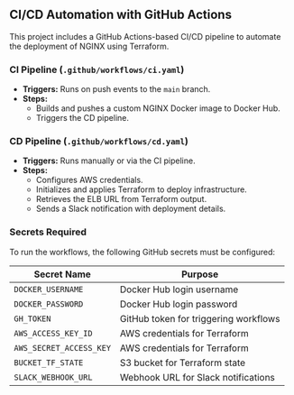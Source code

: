 ## CI/CD Automation with GitHub Actions

This project includes a GitHub Actions-based CI/CD pipeline to automate the deployment of NGINX using Terraform.

### CI Pipeline (`.github/workflows/ci.yaml`)

- **Triggers:** Runs on push events to the `main` branch.
- **Steps:**
  - Builds and pushes a custom NGINX Docker image to Docker Hub.
  - Triggers the CD pipeline.

### CD Pipeline (`.github/workflows/cd.yaml`)

- **Triggers:** Runs manually or via the CI pipeline.
- **Steps:**
  - Configures AWS credentials.
  - Initializes and applies Terraform to deploy infrastructure.
  - Retrieves the ELB URL from Terraform output.
  - Sends a Slack notification with deployment details.

### Secrets Required

To run the workflows, the following GitHub secrets must be configured:

| Secret Name            | Purpose |
|------------------------|---------|
| `DOCKER_USERNAME`      | Docker Hub login username |
| `DOCKER_PASSWORD`      | Docker Hub login password |
| `GH_TOKEN`            | GitHub token for triggering workflows |
| `AWS_ACCESS_KEY_ID`    | AWS credentials for Terraform |
| `AWS_SECRET_ACCESS_KEY` | AWS credentials for Terraform |
| `BUCKET_TF_STATE`      | S3 bucket for Terraform state |
| `SLACK_WEBHOOK_URL`    | Webhook URL for Slack notifications |

